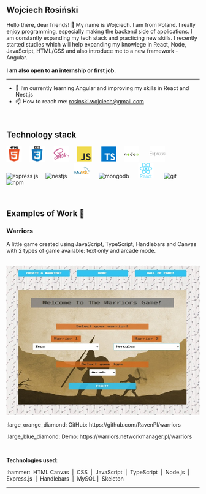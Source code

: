 ## Wojciech Rosiński
Hello there, dear friends! 👋 My name is Wojciech. I am from Poland. I really enjoy programming, especially making the backend side of applications. I am constantly expanding my tech stack and practicing new skills. I recently started studies which will help expanding my knowlege in React, Node, JavaScript, HTML/CSS and also introduce me to a new framework - Angular. <br/>
<br/>
**I am also open to an internship or first job.**
<hr/>

- 🌱 I’m currently learning Angular and improving my skills in React and Nest.js
- 📫 How to reach me: rosinski.wojciech@gmail.com
<br/>

## Technology stack
<p align="left">
<img src="https://raw.githubusercontent.com/devicons/devicon/master/icons/html5/html5-original-wordmark.svg" alt="html5" width="40" height="40"/> &nbsp; &nbsp;
<img src="https://raw.githubusercontent.com/devicons/devicon/master/icons/css3/css3-original-wordmark.svg" alt="css3" width="40" height="40"/> &nbsp;&nbsp;&nbsp;&nbsp;
<img src="https://raw.githubusercontent.com/devicons/devicon/master/icons/sass/sass-original.svg" alt="sass" width="40" height="40"/> &nbsp; &nbsp;
<img src="https://raw.githubusercontent.com/devicons/devicon/master/icons/javascript/javascript-original.svg" alt="javascript" width="40" height="40"/> &nbsp;&nbsp;&nbsp;&nbsp;
<img src="https://raw.githubusercontent.com/devicons/devicon/master/icons/typescript/typescript-original.svg" alt="typescript" width="40" height="40"/> &nbsp;&nbsp;&nbsp; 
<img src="https://raw.githubusercontent.com/devicons/devicon/master/icons/nodejs/nodejs-original-wordmark.svg" alt="nodejs" width="40" height="40"/> &nbsp; &nbsp;&nbsp;&nbsp;
<img src="https://raw.githubusercontent.com/github/explore/80688e429a7d4ef2fca1e82350fe8e3517d3494d/topics/express/express.png" alt="express js" height="40"/> &nbsp; &nbsp;&nbsp;&nbsp;
<img src="https://www.vectorlogo.zone/logos/handlebarsjs/handlebarsjs-ar21.svg" alt="express js" height="40"/> &nbsp; &nbsp;
<img src="https://www.vectorlogo.zone/logos/nestjs/nestjs-icon.svg" alt="nestjs" width="40" height="40"/>  &nbsp;&nbsp;&nbsp; 
<img src="https://raw.githubusercontent.com/devicons/devicon/master/icons/mysql/mysql-original-wordmark.svg" alt="mysql" width="40" height="40"/> &nbsp; &nbsp;&nbsp;
<img src="https://www.svgrepo.com/show/331488/mongodb.svg" alt="mongodb" width="40" height="40"/> &nbsp; &nbsp;&nbsp;
<img src="https://raw.githubusercontent.com/devicons/devicon/master/icons/react/react-original-wordmark.svg" alt="react" width="40" height="40"/> &nbsp; &nbsp;&nbsp;&nbsp;
<img src="https://www.vectorlogo.zone/logos/git-scm/git-scm-icon.svg" alt="git" width="40" height="40"/>&nbsp;&nbsp;&nbsp;
<img src="https://www.vectorlogo.zone/logos/npmjs/npmjs-ar21.svg" alt="npm" width="40" height="40"/>&nbsp;&nbsp;&nbsp;
</p>
<br/>

## Examples of Work :briefcase:


<h3 >Warriors</h3>

<p>A little game created using JavaScript, TypeScript, Handlebars and Canvas with 2 types of game available: text only and arcade mode. </p> <br/>
<img src="home.jpg" />
<p> :large_orange_diamond: GitHub: https://github.com/RavenPl/warriors</p>
<p> :large_blue_diamond: Demo: https://warriors.networkmanager.pl/warriors</p>
<br/>

**Technologies used:**

<p>:hammer:&nbsp HTML Canvas &nbsp|&nbsp CSS &nbsp|&nbsp JavaScript &nbsp|&nbsp TypeScript &nbsp|&nbsp Node.js &nbsp|&nbsp Express.js &nbsp|&nbsp Handlebars &nbsp|&nbsp MySQL&nbsp|&nbsp Skeleton <p>
<hr/>


